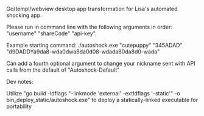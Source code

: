 Go/templ/webview desktop app transformation for Lisa's automated shocking app.

Please run in command line with the following arguments in order: "username" "shareCode" "api-key".

Example starting command: ./autoshock.exe "cutepuppy" "345ADAD" "d9DADDYa9da8-wda0dwa8da0d08-wdada80da8d0-wada"

Can add a fourth optional argument to change your nickname sent with API calls from the default of "Autoshock-Default"

Dev notes:

Utilize "go build -ldflags "-linkmode 'external' -extldflags '-static'" -o bin_deploy_static/autoshock.exe" to deploy a statically-linked executable for portability